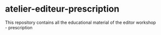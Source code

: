 # atelier-editeur-prescription
This repository contains all the educational material of the editor workshop - prescription
